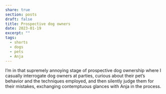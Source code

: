 ```yaml
---
share: true
section: posts
draft: false
title: Prospective dog owners
date: 2023-01-19
excerpt: ""
tags:
  - shorts
  - dogs
  - pets
  - Anja
---
```



I’m in that supremely annoying stage of prospective dog ownership where I casually interrogate dog owners at parties, curious about their pet’s behavior and the techniques employed, and then silently judge them for their mistakes, exchanging contemptuous glances with Anja in the process. 